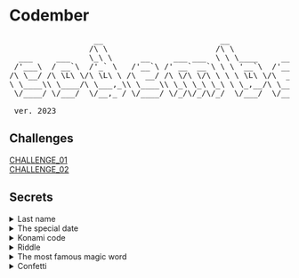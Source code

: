 # Codember

<pre>
                  __                         __
                 /\ \                       /\ \
  ___     ___    \_\ \      __     ___ ___  \ \ \____     __    _ __
 /'___\  / __`\  /'_` \   /'__`\ /' __` __`\ \ \ '__`\  /'__`\ /\`'__\
/\ \__/ /\ \L\ \/\ \L\ \ /\  __/ /\ \/\ \/\ \ \ \ \L\ \/\  __/ \ \ \/
\ \____\\ \____/\ \___,_\\ \____\\ \_\ \_\ \_\ \ \_,__/\ \____\ \ \_\
 \/____/ \/___/  \/__,_ / \/____/ \/_/\/_/\/_/  \/___/  \/____/  \/_/
				
 ver. 2023
</pre>

## Challenges

[CHALLENGE_01](https://github.com/KevinJPC/codember/tree/main/CHALLENGE_01)    
[CHALLENGE_02](https://github.com/KevinJPC/codember/tree/main/CHALLENGE_02)                   

## Secrets
<details>
  <summary>Last name</summary>
  <code>submit rauch</code>
</details>     

<details>
  <summary>The special date</summary> 
  <code>submit 2023-12-01</code> 
</details>           

<details>
  <summary>Konami code</summary> 
  <code>Up Up Down Down Left Right Left Right b a</code>
</details>         

<details>
  <summary>Riddle</summary> 
  <code>submit html</code>
</details>         

<details>
  <summary>The most famous magic word</summary> 
  <code>abracadabra</code> 
  
  <code>submit itsmagic</code>
</details>            

<details>
  <summary>Confetti</summary>   
  <code>confetti</code>
</details>    



